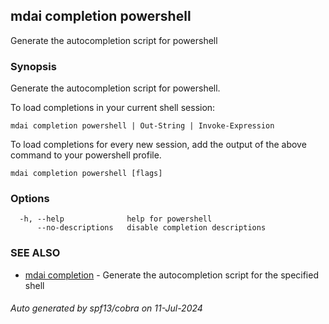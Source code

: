 ## mdai completion powershell

Generate the autocompletion script for powershell

### Synopsis

Generate the autocompletion script for powershell.

To load completions in your current shell session:

	mdai completion powershell | Out-String | Invoke-Expression

To load completions for every new session, add the output of the above command
to your powershell profile.


```
mdai completion powershell [flags]
```

### Options

```
  -h, --help              help for powershell
      --no-descriptions   disable completion descriptions
```

### SEE ALSO

* [mdai completion](mdai_completion.md)	 - Generate the autocompletion script for the specified shell

###### Auto generated by spf13/cobra on 11-Jul-2024
